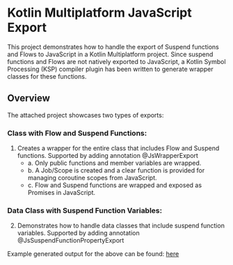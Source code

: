 # Kotlin Multiplatform JavaScript Export

This project demonstrates how to handle the export of Suspend functions and Flows to JavaScript in a Kotlin Multiplatform project. Since suspend functions and Flows are not natively exported to JavaScript, a Kotlin Symbol Processing (KSP) compiler plugin has been written to generate wrapper classes for these functions.

## Overview

The attached project showcases two types of exports:

### Class with Flow and Suspend Functions:

1. Creates a wrapper for the entire class that includes Flow and Suspend functions. Supported by adding annotation @JsWrapperExport
    - a. Only public functions and member variables are wrapped.
    - b. A Job/Scope is created and a clear function is provided for managing coroutine scopes from JavaScript.
    - c. Flow and Suspend functions are wrapped and exposed as Promises in JavaScript.

### Data Class with Suspend Function Variables:

2. Demonstrates how to handle data classes that include suspend function variables. Supported by adding annotation @JsSuspendFunctionPropertyExport

Example generated output for the above can be found: [here](https://github.com/DarshanNair/KotlinJSSuspendFlowTesting/tree/main/shared/build/generated/ksp/js/jsMain/kotlin)
